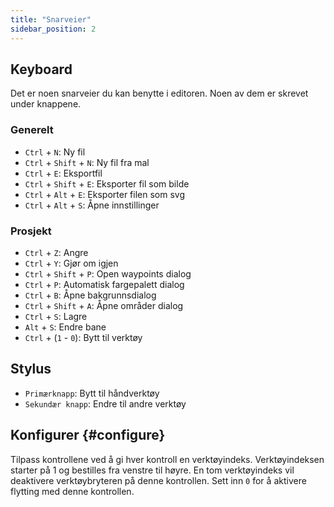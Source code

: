 ```yaml
---
title: "Snarveier"
sidebar_position: 2
---
```



## Keyboard

Det er noen snarveier du kan benytte i editoren. Noen av dem er skrevet under knappene.

### Generelt

* `Ctrl` + `N`: Ny fil
* `Ctrl` + `Shift` + `N`: Ny fil fra mal
* `Ctrl` + `E`: Eksportfil
* `Ctrl` + `Shift` + `E`: Eksporter fil som bilde
* `Ctrl` + `Alt` + `E`: Eksporter filen som svg
* `Ctrl` + `Alt` + `S`: Åpne innstillinger

### Prosjekt

* `Ctrl` + `Z`: Angre
* `Ctrl` + `Y`: Gjør om igjen
* `Ctrl` + `Shift` + `P`: Open waypoints dialog
* `Ctrl` + `P`: Automatisk fargepalett dialog
* `Ctrl` + `B`: Åpne bakgrunnsdialog
* `Ctrl` + `Shift` + `A`: Åpne områder dialog
* `Ctrl` + `S`: Lagre
* `Alt` + `S`: Endre bane
* `Ctrl` + (`1` - `0`): Bytt til verktøy

## Stylus

* `Primærknapp`: Bytt til håndverktøy
* `Sekundær knapp`: Endre til andre verktøy

## Konfigurer {#configure}

Tilpass kontrollene ved å gi hver kontroll en verktøyindeks. Verktøyindeksen starter på 1 og bestilles fra venstre til høyre. En tom verktøyindeks vil deaktivere verktøybryteren på denne kontrollen. Sett inn `0` for å aktivere flytting med denne kontrollen.
